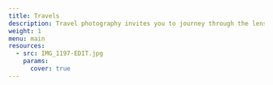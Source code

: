 ```yaml
---
title: Travels
description: Travel photography invites you to journey through the lens, exploring the wonders of the world one frame at a time. This category captures the essence of adventure — from breathtaking landscapes and iconic landmarks to the unique cultures and everyday moments that make each destination unforgettable.
weight: 1
menu: main
resources:
  - src: IMG_1197-EDIT.jpg
    params:
      cover: true
---
```


